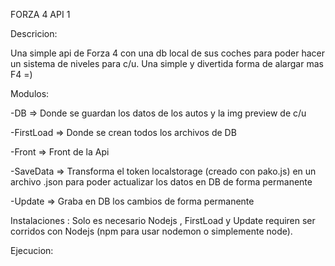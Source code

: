 FORZA 4 API 1

Descricion:

Una simple api de Forza 4 con una db local de sus coches para poder hacer un sistema de niveles para c/u.
Una simple y divertida forma de alargar mas F4 =)

Modulos:

-DB => Donde se guardan los datos de los autos y la img preview de c/u

-FirstLoad => Donde se crean todos los archivos de DB

-Front => Front de la Api

-SaveData => Transforma el token localstorage (creado con pako.js) en un archivo .json para poder actualizar los datos en DB de forma permanente

-Update => Graba en DB los cambios de forma permanente

Instalaciones : Solo es necesario Nodejs , FirstLoad y Update requiren ser corridos con Nodejs (npm para usar nodemon o simplemente node).

Ejecucion: 
